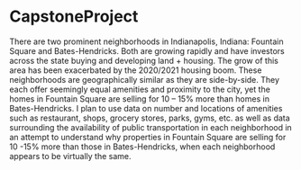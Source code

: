 # CapstoneProject

There are two prominent neighborhoods in Indianapolis, Indiana: Fountain Square and Bates-Hendricks. Both are growing rapidly and have investors across the state buying and developing land + housing. The grow of this area has been exacerbated by the 2020/2021 housing boom. These neighborhoods are geographically similar as they are side-by-side. They each offer seemingly equal amenities and proximity to the city, yet the homes in Fountain Square are selling for 10 – 15% more than homes in Bates-Hendricks. 
I plan to use data on number and locations of amenities such as restaurant, shops, grocery stores, parks, gyms, etc. as well as data surrounding the availability of public transportation in each neighborhood in an attempt to understand why properties in Fountain Square are selling for 10 -15% more than those in Bates-Hendricks, when each neighborhood appears to be virtually the same.  
